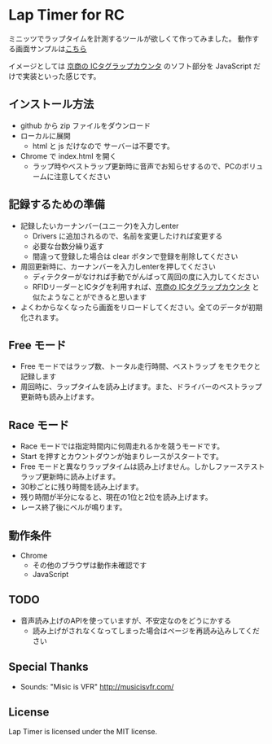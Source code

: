 Lap Timer for RC
==================================

ミニッツでラップタイムを計測するツールが欲しくて作ってみました。
動作する画面サンプルは<a href="http://1ms.jp/laptimer/">こちら</a>

イメージとしては <a href="http://www.dnano.jp/products/lapcounter.html">京商の ICタグラップカウンタ</a> のソフト部分を JavaScript だけで実装といった感じです。

インストール方法
----------------

- github から zip ファイルをダウンロード
- ローカルに展開
  - html と js だけなので サーバーは不要です。
- Chrome で index.html を開く
  - ラップ時やベストラップ更新時に音声でお知らせするので、PCのボリュームに注意してください

記録するための準備
------------------

- 記録したいカーナンバー(ユニーク)を入力しenter
  - Drivers に追加されるので、名前を変更したければ変更する
  - 必要な台数分繰り返す
  - 間違って登録した場合は clear ボタンで登録を削除してください
- 周回更新時に、カーナンバーを入力しenterを押してください
  - ディテクターがなければ手動でがんばって周回の度に入力してください
  - RFIDリーダーとICタグを利用すれば、<a href="http://www.dnano.jp/products/lapcounter.html">京商の ICタグラップカウンタ</a> と似たようなことができると思います
- よくわからなくなったら画面をリロードしてください。全てのデータが初期化されます。

Free モード
------------

- Free モードではラップ数、トータル走行時間、ベストラップ をモクモクと記録します
- 周回時に、ラップタイムを読み上げます。また、ドライバーのベストラップ更新時も読み上げます。

Race モード
------------

- Race モードでは指定時間内に何周走れるかを競うモードです。
- Start を押すとカウントダウンが始まりレースがスタートです。
- Free モードと異なりラップタイムは読み上げません。しかしファーステストラップ更新時に読み上げます。
- 30秒ごとに残り時間を読み上げます。
- 残り時間が半分になると、現在の1位と2位を読み上げます。
- レース終了後にベルが鳴ります。

動作条件
--------

- Chrome
  - その他のブラウザは動作未確認です
  - JavaScript

TODO
-----

- 音声読み上げのAPIを使っていますが、不安定なのをどうにかする
  - 読み上げがされなくなってしまった場合はページを再読み込みしてください

Special Thanks
--------------

- Sounds: "Misic is VFR" http://musicisvfr.com/

License
-------

Lap Timer is licensed under the MIT license.

